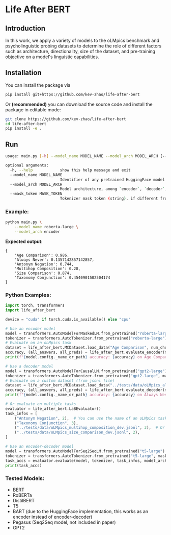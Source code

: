 # Life After BERT

## Introduction
In this work, we apply a variety of models to the oLMpics benchmark and psycholinguistic probing datasets to determine the role of different factors such as architecture, directionality,
size of the dataset, and pre-training objective on a model's linguistic capabilities.

## Installation

You can install the package via

```bash
pip install git+https://github.com/kev-zhao/life-after-bert
```

Or **(recommended)** you can download the source code and install the package in editable mode:

```bash
git clone https://github.com/kev-zhao/life-after-bert
cd life-after-bert
pip install -e .
```

## Run
```bash
usage: main.py [-h] --model_name MODEL_NAME --model_arch MODEL_ARCH [--mask_token MASK_TOKEN]

optional arguments:
  -h, --help            show this help message and exit
  --model_name MODEL_NAME
                        Identifier of any pretrained HuggingFace model
  --model_arch MODEL_ARCH
                        Model architecture, among `encoder`, `decoder`, and `encoder-decoder`
  --mask_token MASK_TOKEN
                        Tokenizer mask token (string), if different from default. Mainly used for GPT2 ("[MASK]") and T5 ("<extra_id_0>").
```

### Example:
```bash
python main.py \
    --model_name roberta-large \
    --model_arch encoder
```
**Expected output**: 
```
{
    'Age Comparison': 0.986, 
    'Always Never': 0.1357142857142857, 
    'Antonym Negation': 0.744, 
    'Multihop Composition': 0.28, 
    'Size Comparison': 0.874, 
    'Taxonomy Conjunction': 0.4540901502504174
}
``` 

### Python Examples:
```python
import torch, transformers
import life_after_bert

device = "cuda" if torch.cuda.is_available() else "cpu"

# Use an encoder model
model = transformers.AutoModelForMaskedLM.from_pretrained("roberta-large")
tokenizer = transformers.AutoTokenizer.from_pretrained("roberta-large")
# Evaluate on an oLMpics task
dataset = life_after_bert.MCDataset.load_data("Age Comparison", num_choices=2, tokenizer=tokenizer)
accuracy, (all_answers, all_preds) = life_after_bert.evaluate_encoder(model, tokenizer, dataset, device=device)
print(f"{model.config._name_or_path} accuracy: {accuracy} on Age Comparison task")
```
```python
# Use a decoder model
model = transformers.AutoModelForCausalLM.from_pretrained("gpt2-large")
tokenizer = transformers.AutoTokenizer.from_pretrained("gpt2-large", mask_token="[MASK]")  # Causal LM's don't have mask tokens by default
# Evaluate on a custom dataset (from jsonl file)
dataset = life_after_bert.MCDataset.load_data("../tests/data/oLMpics_always_never_dev.jsonl", num_choices=5, tokenizer=tokenizer)
accuracy, (all_answers, all_preds) = life_after_bert.evaluate_decoder(model, tokenizer, dataset, device=device)
print(f"{model.config._name_or_path} accuracy: {accuracy} on Always Never task")
```
```python
# Or evaluate on multiple tasks
evaluator = life_after_bert.LaBEvaluator()
task_infos = [
    ("Antonym Negation", 2),  # You can use the name of an oLMpics task
    ("Taxonomy Conjunction", 3),
    ("../tests/data/oLMpics_multihop_composition_dev.jsonl", 3),  # Or pass in the file paths
    ("../tests/data/oLMpics_size_comparison_dev.jsonl", 2),
]

# Use an encoder-decoder model
model = transformers.AutoModelForSeq2SeqLM.from_pretrained("t5-large")
tokenizer = transformers.AutoTokenizer.from_pretrained("t5-large", mask_token="<extra_id_0>")
task_accs = evaluator.evaluate(model, tokenizer, task_infos, model_arch="encoder-decoder", device=device)
print(task_accs)
```

### Tested Models:
* BERT
* RoBERTa
* DistilBERT
* T5
* BART (due to the HuggingFace implementation, this works as an encoder instead of encoder-decoder)
* Pegasus (Seq2Seq model, not included in paper)
* GPT2
